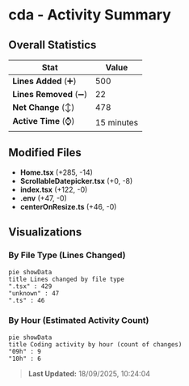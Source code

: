# cda - Activity Summary 

## Overall Statistics

| Stat                   | Value                                                             |
| ---------------------- | ----------------------------------------------------------------- |
| **Lines Added** (➕)   | 500                                          |
| **Lines Removed** (➖) | 22                                        |
| **Net Change** (↕)    | 478                |
| **Active Time** (⌚)   | 15 minutes |


## Modified Files
- **Home.tsx** (+285, -14)
- **ScrollableDatepicker.tsx** (+0, -8)
- **index.tsx** (+122, -0)
- **.env** (+47, -0)
- **centerOnResize.ts** (+46, -0)

## Visualizations

### By File Type (Lines Changed)

```mermaid
pie showData
title Lines changed by file type
".tsx" : 429
"unknown" : 47
".ts" : 46
```

### By Hour (Estimated Activity Count)

```mermaid
pie showData
title Coding activity by hour (count of changes)
"09h" : 9
"10h" : 6
```


> **Last Updated:** 18/09/2025, 10:24:04